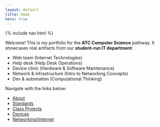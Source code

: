 ```yaml
---
layout: default
title: Home
hero: true
---
```


{% include nav.html %}

Welcome! This is my portfolio for the **ATC Computer Science** pathway. It showcases real artifacts from our **student‑run IT department**:

- Web team (Internet Technologies)
- Help desk (Help Desk Operations)
- Device clinic (Hardware & Software Maintenance)
- Network & infrastructure (Intro to Networking Concepts)
- Dev & automation (Computational Thinking)

Navigate with the links below:

- [About](/2025-Portfolio-Website/about/)
- [Standards](/2025-Portfolio-Website/standards/)
- [Class Projects](/2025-Portfolio-Website/projects/)
- [Devices](/2025-Portfolio-Website/logs/)
- [Networking/Internet](/2025-Portfolio-Website/net/)

